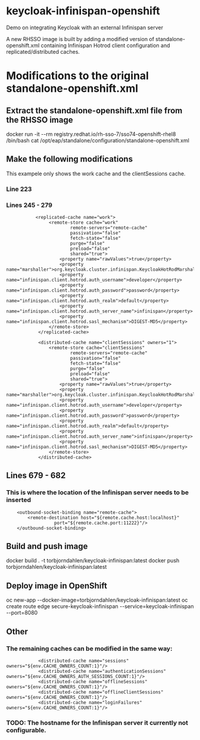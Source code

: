 # keycloak-infinispan-openshift
Demo on integrating Keycloak with an external Infinispan server

A new RHSSO image is built by adding a modified version of standalone-openshift.xml containing Infinispan Hotrod client configuration and replicated/distributed caches.

# Modifications to the original standalone-openshift.xml

## Extract the standalone-openshift.xml file from the RHSSO image
docker run -it --rm registry.redhat.io/rh-sso-7/sso74-openshift-rhel8 /bin/bash
cat /opt/eap/standalone/configuration/standalone-openshift.xml

## Make the following modifications
This exampele only shows the work cache and the clientSessions cache.

### Line 223
<subsystem xmlns="urn:jboss:domain:infinispan:9.0">
            <cache-container name="keycloak" module="org.keycloak.keycloak-model-infinispan">

### Lines 245 - 279

               <replicated-cache name="work">
                    <remote-store cache="work" 
                            remote-servers="remote-cache" 
                            passivation="false"
                            fetch-state="false"
                            purge="false"
                            preload="false"
                            shared="true">
                        <property name="rawValues">true</property>
                        <property name="marshaller">org.keycloak.cluster.infinispan.KeycloakHotRodMarshallerFactory</property>
                        <property name="infinispan.client.hotrod.auth_username">developer</property>
                        <property name="infinispan.client.hotrod.auth_password">password</property>
                        <property name="infinispan.client.hotrod.auth_realm">default</property>
                        <property name="infinispan.client.hotrod.auth_server_name">infinispan</property>
                        <property name="infinispan.client.hotrod.sasl_mechanism">DIGEST-MD5</property>
                    </remote-store>
                </replicated-cache>

                <distributed-cache name="clientSessions" owners="1">
                    <remote-store cache="clientSessions" 
                            remote-servers="remote-cache" 
                            passivation="false"
                            fetch-state="false"
                            purge="false"
                            preload="false"
                            shared="true">
                        <property name="rawValues">true</property>
                        <property name="marshaller">org.keycloak.cluster.infinispan.KeycloakHotRodMarshallerFactory</property>
                        <property name="infinispan.client.hotrod.auth_username">developer</property>
                        <property name="infinispan.client.hotrod.auth_password">password</property>
                        <property name="infinispan.client.hotrod.auth_realm">default</property>
                        <property name="infinispan.client.hotrod.auth_server_name">infinispan</property>
                        <property name="infinispan.client.hotrod.sasl_mechanism">DIGEST-MD5</property>
                    </remote-store>
                </distributed-cache>

## Lines 679 - 682

### This is where the location of the Infinispan server needs to be inserted

        <outbound-socket-binding name="remote-cache"> 
            <remote-destination host="${remote.cache.host:localhost}" 
                      port="${remote.cache.port:11222}"/> 
        </outbound-socket-binding>



## Build and push image
docker build . -t torbjorndahlen/keycloak-infinispan:latest
docker push torbjorndahlen/keycloak-infinispan:latest

## Deploy image in OpenShift
oc new-app --docker-image=torbjorndahlen/keycloak-infinispan:latest
oc create route edge secure-keycloak-infinispan --service=keycloak-infinispan --port=8080



## Other

### The remaining caches can be modified in the same way:

                <distributed-cache name="sessions" owners="${env.CACHE_OWNERS_COUNT:1}"/>
                <distributed-cache name="authenticationSessions" owners="${env.CACHE_OWNERS_AUTH_SESSIONS_COUNT:1}"/>
                <distributed-cache name="offlineSessions" owners="${env.CACHE_OWNERS_COUNT:1}"/>               
                <distributed-cache name="offlineClientSessions" owners="${env.CACHE_OWNERS_COUNT:1}"/>
                <distributed-cache name="loginFailures" owners="${env.CACHE_OWNERS_COUNT:1}"/>

### TODO: The hostname for the Infinispan server it currently not configurable.





